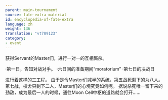 ```yaml
---
parent: main-tournament
source: fate-extra-material
id: encyclopedia-of-fate-extra
language: zh
weight: 136
translation: "vt789123"
category:
- event
---
```


获得Servant的Master们，进行一对一的互相厮杀。

·第一日，告知对战对手。
·六日间的准备期间“moratorium”
·第七日的决战日

进行着这样的三工程。
由于是令Master们减半的系统，第五战死剩下的为八人。
第七战，校舍只剩下二人，Master们的心境究竟如何呢。
据说杀死唯一留下来的劲敌，成为最后一人的时候，通往Moon Cell中枢的道路就会打开……

